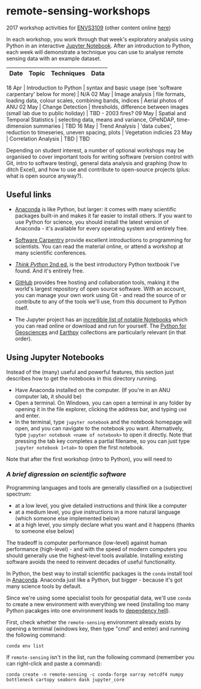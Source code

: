# remote-sensing-workshops

2017 workshop activities for [ENVS3109](http://programsandcourses.anu.edu.au/course/ENVS3019)
(other content online [here](http://wenfo.org/wald/advanced-remote-sensing))

In each workshop, you work through that week's exploratory analysis
using Python in an interactive [Jupyter Notebook](https://jupyter.org/).
After an introduction to Python, each week will demonstrate a technique you
can use to analyse remote sensing data with an example dataset.


Date | Topic | Techniques | Data
--- | --- | --- | ---

18 Apr | Introduction to Python | syntax and basic usage (see 'software carpentary' below for more) | N/A
02 May | Image analysis | file formats, loading data, colour scales, combining bands, indices | Aerial photos of ANU
02 May | Change Detection | thresholds, difference between images (small lab due to public holiday) | TBD - 2003 fires?
09 May | Spatial and Temporal Statistics | selecting data, means and variance, OPeNDAP, time-dimension summaries | TBD
16 May | Trend Analysis | 'data cubes', reduction to timeseries, uneven spacing, plots | Vegetation indicies
23 May | Correlation Analysis | TBD | TBD

Depending on student interest, a number of optional workshops may be organised to cover important tools for writing software (version control with Git, intro to software testing), general data analysis and graphing (how to ditch Excel), and how to use and contribute to open-source projects (plus: what is open source anyway?).


## Useful links

- [Anaconda](https://continuum.io/downloads) is like Python, but larger: it comes with many scientific packages built-in and makes it far easier to install others.  If you want to use Python for science, you should install the latest version of Anaconda - it's available for every operating system and entirely free.

- [Software Carpentry](https://software-carpentry.org/lessons/) provide excellent introductions to programming for scientists.  You can read the material online, or attend a workshop at many scientific conferences.

- [*Think Python* 2nd ed.](http://greenteapress.com/wp/think-python-2e/) is the best introductory Python textbook I've found.  And it's entirely free.

- [GitHub](https://github.com/) provides free hosting and collaboration tools, making it the world's largest repository of open source software.  With an account, you can manage your own work using Git - and read the source of or contribute to any of the tools we'll use, from this document to Python itself.

- The Jupyter project has an [incredible list of notable Notebooks](https://github.com/jupyter/jupyter/wiki/A-gallery-of-interesting-Jupyter-Notebooks) which you can read online or download and run for yourself.  The [Python for Geosciences](https://github.com/koldunovn/python_for_geosciences) and [Earthpy](http://earthpy.org/) collections are particularly relevant (in that order).


## Using Jupyter Notebooks

Instead of the (many) useful and powerful features, this section just describes how to get the notebooks in this directory running.

- Have Anaconda installed on the computer.  (If you're in an ANU computer lab, it should be)
- Open a terminal.  On Windows, you can open a terminal in any folder by opening it in the file explorer, clicking the address bar, and typing `cmd` and enter.
- In the terminal, type `jupyter notebook` and the notebook homepage will open, and you can navigate to the notebook you want.  Alternatively, type `jupyter notebook <name of notebook>` to open it directly.  Note that pressing the tab key completes a partial filename, so you can just type `jupyter notebook 1<tab>` to open the first notebook.

Note that after the first workshop (intro to Python), you will need to

### *A brief digression on scientific software*

Programming languages and tools are generally classified on a (subjective) spectrum:

- at a low level, you give detailed instructions and think like a computer
- at a medium level, you give instructions in a more natural language (which someone else implemented below)
- at a high level, you simply declare what you want and it happens (thanks to someone else below)

The tradeoff is computer performance (low-level) against human performance (high-level) - and with the speed of modern computers you should generally use the highest-level tools available.
Installing existing software avoids the need to reinvent decades of useful functionality.

In Python, the best way to install scientific packages is the `conda` install tool in [Anaconda](https://www.continuum.io/downloads).  Anaconda just like a Python, but bigger - because it's got many science tools by default.

Since we're using some specialist tools for geospatial data, we'll use `conda` to create a new environment with everything we need (installing too many Python pacakges into one environment leads to [dependency hell](https://en.wikipedia.org/wiki/Dependency_hell)).

First, check whether the `remote-sensing` environment already exists by opening a terminal (windows key, then type "cmd" and enter) and running the following command:

    conda env list

If `remote-sensing` isn't in the list, run the following command (remember you can right-click and paste a command):

    conda create -n remote-sensing -c conda-forge xarray netcdf4 numpy bottleneck cartopy seaborn dask jupyter_core
